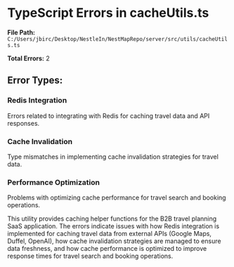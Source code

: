 # TypeScript Errors in cacheUtils.ts

**File Path:** `C:/Users/jbirc/Desktop/NestleIn/NestMapRepo/server/src/utils/cacheUtils.ts`

**Total Errors:** 2

## Error Types:

### Redis Integration
Errors related to integrating with Redis for caching travel data and API responses.

### Cache Invalidation
Type mismatches in implementing cache invalidation strategies for travel data.

### Performance Optimization
Problems with optimizing cache performance for travel search and booking operations.

This utility provides caching helper functions for the B2B travel planning SaaS application. The errors indicate issues with how Redis integration is implemented for caching travel data from external APIs (Google Maps, Duffel, OpenAI), how cache invalidation strategies are managed to ensure data freshness, and how cache performance is optimized to improve response times for travel search and booking operations.
